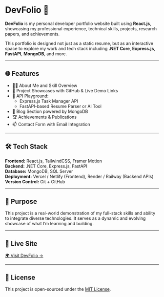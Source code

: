 # DevFolio 🚀

**DevFolio** is my personal developer portfolio website built using **React.js**, showcasing my professional experience, technical skills, projects, research papers, and achievements.

This portfolio is designed not just as a static resume, but as an interactive space to explore my work and tech stack including **.NET Core**, **Express.js**, **FastAPI**, **MongoDB**, and more.

---

## 🌐 Features

- 🧑‍💻 About Me and Skill Overview
- 📁 Project Showcases with GitHub & Live Demo Links
- 🔧 API Playground:
  - Express.js Task Manager API
  - FastAPI-based Resume Parser or AI Tool
- 📝 Blog Section powered by MongoDB
- 🏆 Achievements & Publications
- 📫 Contact Form with Email Integration

---

## 🛠 Tech Stack

**Frontend:** React.js, TailwindCSS, Framer Motion  
**Backend:** .NET Core, Express.js, FastAPI  
**Database:** MongoDB, SQL Server  
**Deployment:** Vercel / Netlify (Frontend), Render / Railway (Backend APIs)  
**Version Control:** Git + GitHub

---

## 📌 Purpose

This project is a real-world demonstration of my full-stack skills and ability to integrate diverse technologies. It serves as a dynamic and evolving showcase of what I’m learning and building.

---

## 📎 Live Site

[🌍 Visit DevFolio →](https://your-deployment-url.com)

---

## 📜 License

This project is open-sourced under the [MIT License](LICENSE).

